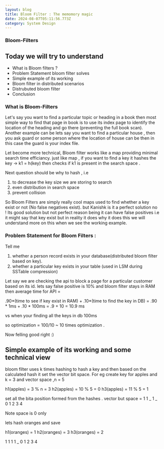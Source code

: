 ```yaml
---
layout: blog
title: Bloom Filter : The memomory magic
date: 2024-08-07T05:11:56.773Z
category: System Design
---
```


### Bloom-Filters

## Today we will try to understand 
- What is Bloom filters ? 
- Problem Statement bloom filter solves
- Simple example of its working
- Bloom filter in distributed scenarios
- Distrubuted bloom filter 
- Conclusion

### What is Bloom-Filters
Let's say you want to find a particular topic or heading in a book then most simple way to find that page in book is to use its index page to identify the location of the heading and go there (preventing the full book scan). 
Another example can be lets say you want to find a particular house , then you ask guard or some person where the location of house can be then in this case the guard is your index file.

Let become more technical, Bloom filter works like a map providing minimal search time efficiancy. 
just like map , if you want to find a key it hashes the key -> k1 = h(key) then checks if k1 is present in the search space . 

Next question should be why to hash , i.e 
1. to decrease the key size we are storing to search
2. even distribution in search space
3. prevent collision 

So Bloom Filters are simply really cool maps used to find whether a key exist or not (No false negatives exist). but Kanishk is it a perfect solution no ! 
Its good solution but not perfect reason being it can have false positives i.e it might say that key exist but in reality it does why it does this we will understand more on this when we see the working example. 

### Problem Statement for Bloom Filters :
Tell me 
1. whether a person record exists in your database(distributed bloom filter based on key).
2. whether a particular key exists in your table (used in LSM during SSTable compression)

Let say we are checking the api to block a page for a particular customer based on its id. 
lets say false positive is 10% and bloom filter stays in RAM then average time for API = 

.90*(time to see if key exist in RAM) + .10*(time to find the key in DB) = .90 * 1ms + .10 * 100ms = .9 + 10 = 10.9 ms

vs when your finding all the keys in db 
100ms 

so optimization = 100/10 ~ 10 times optimization .

Now felling good right :) 



## Simple example of its working and some technical view

bloom filter uses k times hashing to hash a key and then based on the calculated hash it set the vector bit space. For eg 
create key for apples and k = 3 and vector space ,n = 5

h1(apples) = 3 % n = 3
h2(apples) = 10 % 5 = 0
h3(apples) = 11 % 5 = 1

set all the bita position formed from the hashes . 
vector but space = 
1 1 _ 1 _
0 1 2 3 4

Note space is 0 only

lets hash oranges and save 

h1(oranges) = 1
h2(oranges) = 3
h3(oranges) = 2

1 1 1 1 _
0 1 2 3 4

